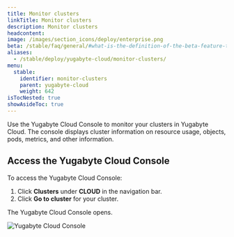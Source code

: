 ```yaml
---
title: Monitor clusters
linkTitle: Monitor clusters
description: Monitor clusters
headcontent:
image: /images/section_icons/deploy/enterprise.png
beta: /stable/faq/general/#what-is-the-definition-of-the-beta-feature-tag
aliases:
  - /stable/deploy/yugabyte-cloud/monitor-clusters/
menu:
  stable:
    identifier: monitor-clusters
    parent: yugabyte-cloud
    weight: 642
isTocNested: true
showAsideToc: true
---
```


Use the Yugabyte Cloud Console to monitor your clusters in Yugabyte Cloud. The console displays
cluster information on resource usage, objects, pods, metrics, and other information.

## Access the Yugabyte Cloud Console

To access the Yugabyte Cloud Console:

1. Click **Clusters** under **CLOUD** in the navigation bar.
2. Click **Go to cluster** for your cluster.

The Yugabyte Cloud Console opens.

![Yugabyte Cloud Console](/images/deploy/yugabyte-cloud/yugabyte-cloud-console.png)

